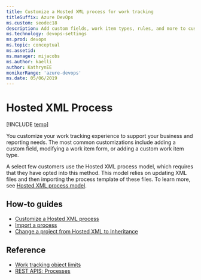 ```yaml
---
title: Customize a Hosted XML process for work tracking
titleSuffix: Azure DevOps
ms.custom: seodec18
description: Add custom fields, work item types, rules, and more to customize your work tacking objects  
ms.technology: devops-settings
ms.prod: devops
ms.topic: conceptual
ms.assetid: 
ms.manager: mijacobs
ms.author: kaelli
author: KathrynEE
monikerRange: 'azure-devops'
ms.date: 05/06/2019
---
```


# Hosted XML Process 

[!INCLUDE [temp](../../../../_shared/version-vsts-only.md)]

You customize your work tracking experience to support your business and reporting needs. The most common customizations include adding a custom field, modifying a work item form, or adding a custom work item type. 

A select few customers use the Hosted XML process model, which requires that they have opted into this method. This model relies on updating XML files and then importing the process template of these files. To learn more, see [Hosted XML process model](../hosted-xml-process-model.md).  

## How-to guides

- [Customize a Hosted XML process](../import-process/customize-process.md)
- [Import a process](../import-process/import-process.md)
- [Change a project from Hosted XML to Inheritance](../change-process-from-hosted-to-inherited.md)


## Reference

- [Work tracking object limits](../object-limits.md)
- [REST APIS: Processes](/rest/api/vsts/processes/processes)



